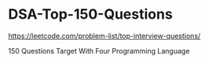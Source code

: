 # DSA-Top-150-Questions
https://leetcode.com/problem-list/top-interview-questions/

150 Questions Target
With Four Programming Language